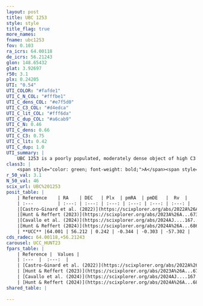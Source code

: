 ```yaml
---
layout: post
title: UBC 1253
style: style
title_flag: true
more_names: 
fname: ubc1253
fov: 0.103
ra_icrs: 64.00118
de_icrs: 56.21243
glon: 148.65432
glat: 3.92697
r50: 3.1
plx: 0.24205
UTI: "0.54"
UTI_COLOR: "#fafde1"
UTI_C_N_COL: "#fffbe1"
UTI_C_dens_COL: "#e7f5d0"
UTI_C_C3_COL: "#d4edca"
UTI_C_lit_COL: "#fff6da"
UTI_C_dup_COL: "#a6cab9"
UTI_C_N: 0.46
UTI_C_dens: 0.66
UTI_C_C3: 0.75
UTI_C_lit: 0.42
UTI_C_dup: 1.0
UTI_summary: |
    UBC 1253 is a poorly populated, moderately dense object of high C3 quality. It was recently reported in the literature.
class3: |
    <span style="color: green; font-weight: bold;">A</span><span style="color: #FFC300; font-weight: bold;">B</span>
r_50_val: 3.1
N_50_val: 46
scix_url: UBC%201253
posit_table: |
    | Reference    | RA    | DEC   | Plx  | pmRA  | pmDE   |  Rv  |
    | :---         | :---: | :---: | :---: | :---: | :---: | :---: |
    |[Castro-Ginard et al. (2022)](https://scixplorer.org/abs/2022A%26A...661A.118C) | 64.01 | 56.17 | 0.24 | -0.35 | -0.32 | -- |
    |[Hunt & Reffert (2023)](https://scixplorer.org/abs/2023A%26A...673A.114H) | 64.025 | 56.24 | 0.237 | -0.35 | -0.306 | -- |
    |[Cavallo et al. (2024)](https://scixplorer.org/abs/2024AJ....167...12C) | 63.979 | 56.171 | 0.239 | -- | -- | -- |
    |[Hunt & Reffert (2024)](https://scixplorer.org/abs/2024A%26A...686A..42H) | 64.025 | 56.24 | 0.237 | -0.35 | -0.306 | -- |
    | **UCC** |64.001 | 56.212 | 0.242 | -0.344 | -0.303 | -57.302 | 
cds_radec: 64.00118,+56.21243
carousel: UCC_HUNT23
fpars_table: |
    | Reference |  Values |
    | :---  |  :---:  |
    | [Castro-Ginard et al. (2022)](https://scixplorer.org/abs/2022A%26A...661A.118C) | `AV=1.819, Dist=4434, logAge=7.18` |
    | [Hunt & Reffert (2023)](https://scixplorer.org/abs/2023A%26A...673A.114H) | `AV50=2.017, diffAV50=1.307, MOD50=12.78, logAge50=7.571` |
    | [Cavallo et al. (2024)](https://scixplorer.org/abs/2024AJ....167...12C) | `AV50=2.07, dMod50=12.81, logAge50=7.06, [Fe/H]50=0.12` |
    | [Hunt & Reffert (2024)](https://scixplorer.org/abs/2024A%26A...686A..42H) | `MassJ=334.688` |
shared_table: |
    
---
```

